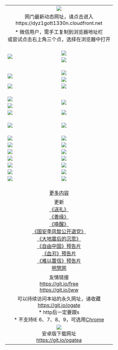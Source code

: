 ﻿<table>
  <tr></tr>
  <tr><td colspan=2 align=center><img src="https://cloud.githubusercontent.com/assets/11880933/13434984/f430fae2-e012-11e5-814f-c2df1e82b247.jpg" /></td></tr>
  <tr><td colspan=2 align=center>网门最新动态网址，请点击进入
<br>https://dyz1gott1330n.cloudfront.net
    </td>
  </tr>
  <tr>
    <td colspan=2 align=center>* 微信用户，需手工复制到浏览器地址栏<br>或尝试点击右上角三个点，选择在浏览器中打开
    <!--br>* IE6打开动态网址须在选项中勾选TLS 1.0--></td>
  </tr>
  <tr height="20">
  <tr>
    <td rowspan=2><a href="https://dyz1gott1330n.cloudfront.net/ogUP.aspx?name=11DKC.mp4&list=11DKC" target="_blank"><img src="https://dyz1gott1330n.cloudfront.net/Up/11DKC1.jpg" /></a></td> 
    <td><div><a href="https://dyz1gott1330n.cloudfront.net/ogUP.aspx?name=LRWS.mp4&list=LRWS" target="_blank"><img src="https://dyz1gott1330n.cloudfront.net/Up/LRWS.jpg" /></a></td>
   </tr>
  <tr>
    <td><a href="https://dyz1gott1330n.cloudfront.net/ogNiceVedio.aspx" target="_blank"><img src="https://dyz1gott1330n.cloudfront.net/Up/11TGKDY.jpg" /></a></td>
  </tr>
  <tr height="20">
  <tr>
    <td rowspan=2><a href="https://dyz1gott1330n.cloudfront.net/ogUP.aspx?name=4EE/DJ.mp4&list=4EEDJ" target="_blank"><img src="https://dyz1gott1330n.cloudfront.net/Up/4EE/DJ_140.jpg"/></a></td>
    <td><a href="https://dyz1gott1330n.cloudfront.net/ogUP.aspx?name=4EE/ZG.mp4&list=4EEZG" target="_blank"><img src="https://dyz1gott1330n.cloudfront.net/Up/4EE/ZG0.jpg"/></a></td>
    <!--td><a href="https://dyz1gott1330n.cloudfront.net/ogUP.aspx?name=4EE/HQ.mp4&list=4EEHQ" target="_blank"><img src="https://dyz1gott1330n.cloudfront.net/Up/4EE/HQ0.jpg"/></a></td-->
  </tr>
  <tr>
    <td><a href="https://dyz1gott1330n.cloudfront.net/ogUP.aspx?name=4EE/QQ.mp4&list=4EEQQ" target="_blank"><img src="https://dyz1gott1330n.cloudfront.net/Up/4EE/QQ0.jpg"/></a></td>
  </tr>
  <tr>
    <td><a href="https://dyz1gott1330n.cloudfront.net/onCO.aspx?ob=600%CA%C2%CE%EF&op=%D4%F6%C9%BE%B8%C4&args=WH1~%23%C0%E0%D0%CD6%D0%C2%CE%C5%7c%23%C0%E0%D0%CD6%C6%C0%C2%DB" target="_blank"><img src="https://dyz1gott1330n.cloudfront.net/Up/0WZ.jpg" /></a></td>
    <td><a href="https://dyz1gott1330n.cloudfront.net/onCO.aspx?ob=600%CA%C2%CE%EF&op=%D4%F6%C9%BE%B8%C4&args=WH1~%23%D3%C3%BB%A7" target="_blank"><img src="https://dyz1gott1330n.cloudfront.net/Up/0WB.jpg" /></a></td>
  </tr>
  <tr height="20">
  <tr>
    <td><a href="https://dyz1gott1330n.cloudfront.net/ogUP.aspx?name=JQR.mp4&count=2" target="_blank"><img src="https://dyz1gott1330n.cloudfront.net/Up/JQR.jpg" /></a></td>   
    <td rowspan=2><a href="https://dyz1gott1330n.cloudfront.net/ogUP.aspx?name=JP.mp4&count=9" target="_blank"><img src="https://dyz1gott1330n.cloudfront.net/Up/JP.jpg" /></td>
  </tr>
  <tr>
    <td><a href="https://dyz1gott1330n.cloudfront.net/ogUP.aspx?name=WH.mp4" target="_blank"><img src="https://dyz1gott1330n.cloudfront.net/Up/WH.jpg" /></a></td>
  </tr>
  <tr>
    <td><a href="https://dyz1gott1330n.cloudfront.net/ogUP.aspx?name=SSZJ.mp4&list=SSZJ" target="_blank"><img src="https://dyz1gott1330n.cloudfront.net/Up/SSZJ.jpg" /></a></td>
    <td><a href="https://dyz1gott1330n.cloudfront.net/ogUP.aspx?name=WLSH.mp4&count=2" target="_blank"><img src="https://dyz1gott1330n.cloudfront.net/Up/WLSH.jpg" /></a</td>
  </tr>
  <tr height="20">
  <tr>
    <td><a href="https://dyz1gott1330n.cloudfront.net/ogUP.aspx?name=ZY.mp4&count=2015|16" target="_blank"><img src="https://dyz1gott1330n.cloudfront.net/Up/ZY.jpg" /></a</td>
    <td><a href="https://dyz1gott1330n.cloudfront.net/ogUP.aspx?name=XTFY.mp4&count=B|2,A|24" target="_blank"><img src="https://dyz1gott1330n.cloudfront.net/Up/XTFY.jpg" /></a></td>
  </tr>
  <tr height="20">
  </tr>
  <!--tr>
    <td><a href="https://dyz1gott1330n.cloudfront.net/ogUP.aspx?name=4EE/GX.mp4&list=4EEGX" target="_blank"><img src="https://dyz1gott1330n.cloudfront.net/Up/4EE/GX0.jpg"/></a></td>
    <td><a href="https://dyz1gott1330n.cloudfront.net/ogUP.aspx?name=4EE/HD.mp4&list=4EEHD" target="_blank"><img src="https://dyz1gott1330n.cloudfront.net/Up/4EE/HD0.jpg"/></a></td>
  </tr>
  <tr>
    <td><a href="https://dyz1gott1330n.cloudfront.net/ogUP.aspx?name=4EE/TX.mp4&list=4EETX" target="_blank"><img src="https://dyz1gott1330n.cloudfront.net/Up/4EE/TX0.jpg"/></a></td>
    <td><a href="https://dyz1gott1330n.cloudfront.net/ogUP.aspx?name=4EE/WZ.mp4&list=4EEWZ" target="_blank"><img src="https://dyz1gott1330n.cloudfront.net/Up/4EE/WZ0.jpg"/></a></td>
  </tr-->
  <tr>
    <td><a href="https://dyz1gott1330n.cloudfront.net/onUP.aspx?name=https://du172fz170yac.cloudfront.net/" target="_blank"><img src="https://dyz1gott1330n.cloudfront.net/Up/0DTW.jpg"/></a></td>
    <td><a href="https://dyz1gott1330n.cloudfront.net/onUP.aspx?name=https://d240ns8up8earz.cloudfront.net/acenter/" target="_blank"><img src="https://dyz1gott1330n.cloudfront.net/Up/0TDW.jpg" /></a></td>
  </tr>
  <tr>
    <td><a href="https://dyz1gott1330n.cloudfront.net/onUP.aspx?name=https://d4508d6vomz2p.cloudfront.net/gb/nsc413.htm" target="_blank"><img src="https://dyz1gott1330n.cloudfront.net/Up/0DJY.jpg" /></a></td>
    <td><a href="https://dyz1gott1330n.cloudfront.net/onUP.aspx?name=https://d4apjbhkuxer1.cloudfront.net/xtr/gb/prog204.html" target="_blank"><img src="https://dyz1gott1330n.cloudfront.net/Up/0XTR.jpg" /></a></td>
  </tr>
  <tr>
    <td><a href="https://dyz1gott1330n.cloudfront.net/onUP.aspx?name=https://d3aj00iefsmfgc.cloudfront.net/" target="_blank"><img src="https://dyz1gott1330n.cloudfront.net/Up/0MHW.jpg" /></a></td>
    <td><a href="https://dyz1gott1330n.cloudfront.net/onUP.aspx?name=https://d20wz7qt14x5d2.cloudfront.net/" target="_blank"><img src="https://dyz1gott1330n.cloudfront.net/Up/0ZJW.jpg" /></a></td>
  </tr>
  <tr>
    <td><a href="https://dyz1gott1330n.cloudfront.net/ogUP.aspx?name=0FG.zip" target="_blank"><img src="https://dyz1gott1330n.cloudfront.net/Up/0FG.jpg" /></a></td>
    <td><a href="https://dyz1gott1330n.cloudfront.net/ogUP.aspx?name=0FGA.apk" target="_blank"><img src="https://dyz1gott1330n.cloudfront.net/Up/0FGA.jpg" /></a></td>
  </tr>
  <tr>
    <td><a href="https://dyz1gott1330n.cloudfront.net/ogUP.aspx?name=0U.zip" target="_blank"><img src="https://dyz1gott1330n.cloudfront.net/Up/0U.jpg" /></a></td>
    <td><a href="https://dyz1gott1330n.cloudfront.net/ogUP.aspx?name=0UA.apk" target="_blank"><img src="https://dyz1gott1330n.cloudfront.net/Up/0UA.jpg" /></a></td>
  </tr>
  <tr>
    <td><a href="https://dyz1gott1330n.cloudfront.net/ogUP.aspx?name=0iPPOTV.zip" target="_blank"><img src="https://dyz1gott1330n.cloudfront.net/Up/0iPPOTV.jpg" /></a></td>
    <td><a href="https://dyz1gott1330n.cloudfront.net/ogUP.aspx?name=0iNTD.apk" target="_blank"><img src="https://dyz1gott1330n.cloudfront.net/Up/0iNTD.jpg" /></a></td>
  </tr>
  <!--tr>
    <td><a href="https://dyz1gott1330n.cloudfront.net/ogNice.aspx" target="_blank"><img src="https://dyz1gott1330n.cloudfront.net/Up/0WCYY.jpg" /></a></td>
    <td><a href="https://dyz1gott1330n.cloudfront.net/onCO.aspx?list=XWPL&mode=m" target="_blank"><img src="https://dyz1gott1330n.cloudfront.net/Up/0WZTT.jpg" /></a></td> 
  </tr-->
  <tr>
    <td><a href="https://dyz1gott1330n.cloudfront.net/ogDY.aspx" target="_blank"><img src="https://dyz1gott1330n.cloudfront.net/Up/0FK.jpg" /></a></td>
    <td><a href="https://dyz1gott1330n.cloudfront.net/ogST.aspx" target="_blank"><img src="https://dyz1gott1330n.cloudfront.net/Up/0ST.jpg" /></a></td> 
  </tr>
  <tr height="20">
  <tr>
    <td colspan=2 align=center><a href="https://dyz1gott1330n.cloudfront.net/ogNice.aspx">更多内容</a>
    </td>
  </tr>
  <tr>
    <td colspan=2 align=center>更新<br>
      <a href="https://dyz1gott1330n.cloudfront.net/ogUP.aspx?name=4ESL.mp4" target="_blank">《送礼》</a><br>
      <a href="https://dyz1gott1330n.cloudfront.net/ogUP.aspx?name=4ESY.mp4" target="_blank">《善缘》</a><br>
      <a href="https://dyz1gott1330n.cloudfront.net/ogUP.aspx?name=4EHX.mp4" target="_blank">《唤醒》</a><br>
      <a href="https://dyz1gott1330n.cloudfront.net/ogUP.aspx?name=4LFZ.mp4" target="_blank">《国安李凤智公开退党》</a><br>
      <a href="https://dyz1gott1330n.cloudfront.net/ogUP.aspx?name=4DDZHDCS.mp4" target="_blank">《大地震后的沉思》</a><br>
      <a href="https://dyz1gott1330n.cloudfront.net/ogUP.aspx?name=11ZYZG0.mp4" target="_blank">《自由中国》预告片</a><br>
      <a href="https://dyz1gott1330n.cloudfront.net/ogUP.aspx?name=11XR.mp4" target="_blank">《血刃》预告片</a><br>
      <a href="https://dyz1gott1330n.cloudfront.net/ogUP.aspx?name=11NYZX.mp4&count=2" target="_blank">《难以置信》预告片</a><br>
      <a href="https://dyz1gott1330n.cloudfront.net/onUP.aspx?name=https://www.minghui.org/" target="_blank">明慧网</a>
    </td>
  </tr>
  <tr>
    <td colspan=2 align=center>友情链接<br>
      <a href="https://git.io/free" target="_blank">https://git.io/free</a><br>
      <a href="https://git.io/jww" target="_blank">https://git.io/jww</a>
    </td>
  </tr>
  <tr>
    <td colspan=2 align=center>可以持续访问本站的永久网址，请收藏<br/><a href="https://git.io/ogate" target="_blank">https://git.io/ogate</a><br/>* http后一定要跟s<br/>* 不支持IE 6、7、8、9，可选用<a href="https://dyz1gott1330n.cloudfront.net/ogUP.aspx?name=0ChromePortable.zip">Chrome</a></td>
  </tr>
  <tr>
    <td colspan=2 align=center><a href="https://dyz1gott1330n.cloudfront.net/ogUP.aspx?name=0oGate.apk" target="_blank"><img src="https://cloud.githubusercontent.com/assets/11880933/13720399/75e143ee-e842-11e5-9f0a-1421f423c80f.jpg" /></a><br>安卓版下载网址<br><a href="https://git.io/ogatea">https://git.io/ogatea</a></td>
  </tr>
  <!--tr>
    <td colspan=2 align=center>可能失效的动态网址
    </td>
  </tr-->
</table>
